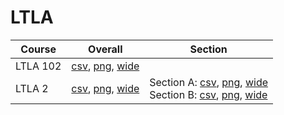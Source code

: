 # LTLA

| Course | Overall | Section |
| ------ | ------- | ------- |
| LTLA 102 | [csv](https://github.com/UCSD-Historical-Enrollment-Data/2024Winter/blob/main/overall/LTLA%20102.csv), [png](https://raw.githubusercontent.com/UCSD-Historical-Enrollment-Data/2024Winter/main/plot_overall/LTLA%20102.png), [wide](https://raw.githubusercontent.com/UCSD-Historical-Enrollment-Data/2024Winter/main/plot_overall_wide/LTLA%20102.png) |  |
| LTLA 2 | [csv](https://github.com/UCSD-Historical-Enrollment-Data/2024Winter/blob/main/overall/LTLA%202.csv), [png](https://raw.githubusercontent.com/UCSD-Historical-Enrollment-Data/2024Winter/main/plot_overall/LTLA%202.png), [wide](https://raw.githubusercontent.com/UCSD-Historical-Enrollment-Data/2024Winter/main/plot_overall_wide/LTLA%202.png) | Section A: [csv](https://github.com/UCSD-Historical-Enrollment-Data/2024Winter/blob/main/section/LTLA%202_A.csv), [png](https://raw.githubusercontent.com/UCSD-Historical-Enrollment-Data/2024Winter/main/plot_section/LTLA%202_A.png), [wide](https://raw.githubusercontent.com/UCSD-Historical-Enrollment-Data/2024Winter/main/plot_section_wide/LTLA%202_A.png)<br>Section B: [csv](https://github.com/UCSD-Historical-Enrollment-Data/2024Winter/blob/main/section/LTLA%202_B.csv), [png](https://raw.githubusercontent.com/UCSD-Historical-Enrollment-Data/2024Winter/main/plot_section/LTLA%202_B.png), [wide](https://raw.githubusercontent.com/UCSD-Historical-Enrollment-Data/2024Winter/main/plot_section_wide/LTLA%202_B.png) |
